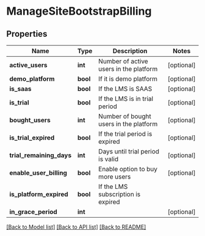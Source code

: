 # ManageSiteBootstrapBilling

## Properties
Name | Type | Description | Notes
------------ | ------------- | ------------- | -------------
**active_users** | **int** | Number of active users in the platform | [optional] 
**demo_platform** | **bool** | If it is demo platform | [optional] 
**is_saas** | **bool** | If the LMS is SAAS | [optional] 
**is_trial** | **bool** | If the LMS is in trial period | [optional] 
**bought_users** | **int** | Number of bought users in the platform | [optional] 
**is_trial_expired** | **bool** | If the trial period is expired | [optional] 
**trial_remaining_days** | **int** | Days until trial period is valid | [optional] 
**enable_user_billing** | **bool** | Enable option to buy more users | [optional] 
**is_platform_expired** | **bool** | If the LMS subscription is expired | 
**in_grace_period** | **int** |  | [optional] 

[[Back to Model list]](../README.md#documentation-for-models) [[Back to API list]](../README.md#documentation-for-api-endpoints) [[Back to README]](../README.md)


